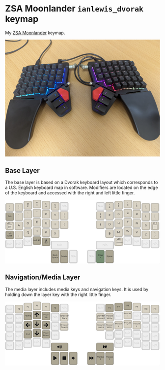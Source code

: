 # ZSA Moonlander `ianlewis_dvorak` keymap

My [ZSA Moonlander](https://www.zsa.io/moonlander) keymap.

![Moonlander](./doc/moonlander.jpg)

## Base Layer

The base layer is based on a Dvorak keyboard layout which corresponds to a U.S.
English keyboard map in software. Modifiers are located on the edge of the
keyboard and accessed with the right and left little finger.

![Base Layer](./doc/base.png)

## Navigation/Media Layer

The media layer includes media keys and navigation keys. It is used by holding
down the layer key with the right little finger.

![Media Layer](./doc/media.png)
